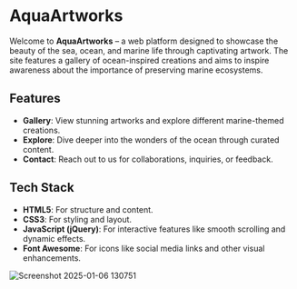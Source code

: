 # AquaArtworks

Welcome to **AquaArtworks** – a web platform designed to showcase the beauty of the sea, ocean, and marine life through captivating artwork. The site features a gallery of ocean-inspired creations and aims to inspire awareness about the importance of preserving marine ecosystems.

## Features
- **Gallery**: View stunning artworks and explore different marine-themed creations.
- **Explore**: Dive deeper into the wonders of the ocean through curated content.
- **Contact**: Reach out to us for collaborations, inquiries, or feedback.

## Tech Stack
- **HTML5**: For structure and content.
- **CSS3**: For styling and layout.
- **JavaScript (jQuery)**: For interactive features like smooth scrolling and dynamic effects.
- **Font Awesome**: For icons like social media links and other visual enhancements.


![Screenshot 2025-01-06 130751](https://github.com/user-attachments/assets/cd4f9138-73b7-422f-b72b-0610c33083dc)
